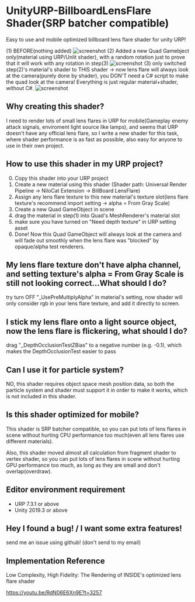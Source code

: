 # UnityURP-BillboardLensFlare Shader(SRP batcher compatible)
Easy to use and mobile optimized billboard lens flare shader for unity URP!

(1) BEFORE(nothing added)
![screenshot](https://i.imgur.com/gL6gQze.png)
(2) Added a new Quad Gamebject only(material using URP/Unlit shader), with a random rotation just to prove that it will work with any rotation in step(3)
![screenshot](https://i.imgur.com/TOtySEC.png)
(3) only switched step(2)'s material's shader to THIS shader -> now lens flare will always look at the camera(purely done by shader), you DON'T need a C# script to make the quad look at the camera! Everything is just regular material+shader, without C#.
![screenshot](https://i.imgur.com/pymZBQF.png)

Why creating this shader?
-------------------
I need to render lots of small lens flares in URP for mobile(Gameplay enemy attack signals, enviroment light source like lamps), and seems that URP doesn't have any official lens flare, so I write a new shader for this task, where shader performance is as fast as possible, also easy for anyone to use in their own project.

How to use this shader in my URP project?
-------------------
 0. Copy this shader into your URP project
 1. Create a new material using this shader (Shader path: Universal Render Pipeline -> NiloCat Extension -> BillBoard LensFlare)
 2. Assign any lens flare texture to this new material's texture slot(lens flare texture's recommend import setting -> alpha = From Gray Scale)
 3. Create a new Quad GameObject in scene
 4. drag the material in step(1) into Quad's MeshRenderer's material slot
 5. make sure you have turned on "Need depth texture" in URP setting asset
 5. Done! Now this Quad GameObject will always look at the camera and will fade out smoothly when the lens flare was "blocked" by opaque/alpha test renderers.

My lens flare texture don't have alpha channel, and setting texture's alpha = From Gray Scale is still not looking correct...What should I do?
-----------------------
try turn OFF "_UsePreMultiplyAlpha" in material's setting, now shader will only consider rgb in your lens flare texture, and add it directly to screen.

I stick my lens flare onto a light source object, now the lens flare is flickering, what should I do?
-----------------------
drag "_DepthOcclusionTestZBias" to a negative number (e.g. -0.1), which makes the DepthOcclusionTest easier to pass 

Can I use it for particle system?
-----------------------
NO, this shader requires object space mesh position data, so both the particle system and shader must support it in order to make it works, which is not included in this shader.

Is this shader optimized for mobile?
-------------------
This shader is SRP batcher compatible, so you can put lots of lens flares in scene without hurting CPU performance too much(even all lens flares use different materials).

Also, this shader moved almost all calculation from fragment shader to vertex shader, so you can put lots of lens flares in scene without hurting GPU performance too much, as long as they are small and don't overlap(overdraw).

Editor environment requirement
-----------------------
- URP 7.3.1 or above
- Unity 2019.3 or above

Hey I found a bug! / I want some extra features!
-----------------------
send me an issue using github! (don't send to my email)

Implementation Reference
-----------------------
Low Complexity, High Fidelity: The Rendering of INSIDE's optimized lens flare shader

https://youtu.be/RdN06E6Xn9E?t=3257
